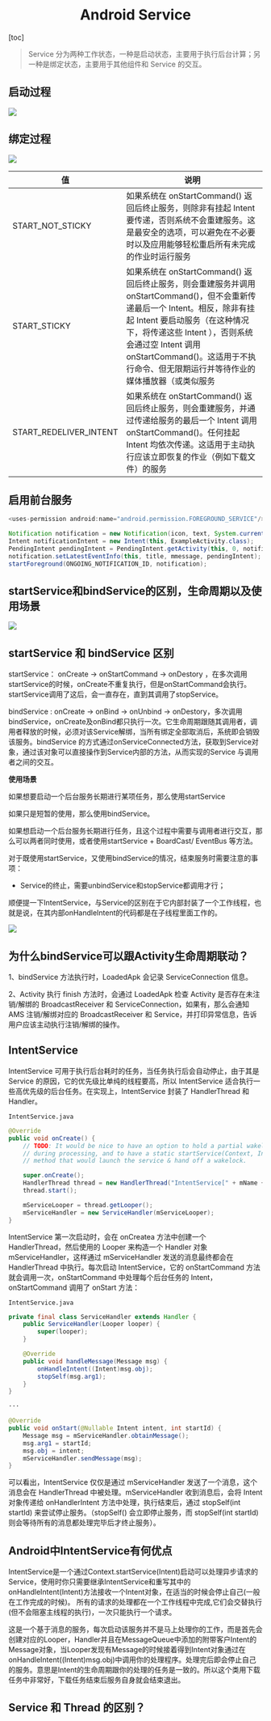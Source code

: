 <h1 align="center">Android Service</h1>

[toc]

> Service 分为两种工作状态，一种是启动状态，主要用于执行后台计算；另一种是绑定状态，主要用于其他组件和 Service 的交互。

## 启动过程

![](http://gityuan.com/images/android-service/am/Seq_start_service.png)

## 绑定过程

![](http://gityuan.com/images/ams/bind_service.jpg)

| 值                     | 说明                                                         |
| ---------------------- | ------------------------------------------------------------ |
| START_NOT_STICKY       | 如果系统在 onStartCommand() 返回后终止服务，则除非有挂起 Intent 要传递，否则系统不会重建服务。这是最安全的选项，可以避免在不必要时以及应用能够轻松重启所有未完成的作业时运行服务 |
| START_STICKY           | 如果系统在 onStartCommand() 返回后终止服务，则会重建服务并调用 onStartCommand()，但不会重新传递最后一个 Intent。相反，除非有挂起 Intent 要启动服务（在这种情况下，将传递这些 Intent ），否则系统会通过空 Intent 调用 onStartCommand()。这适用于不执行命令、但无限期运行并等待作业的媒体播放器（或类似服务 |
| START_REDELIVER_INTENT | 如果系统在 onStartCommand() 返回后终止服务，则会重建服务，并通过传递给服务的最后一个 Intent 调用 onStartCommand()。任何挂起 Intent 均依次传递。这适用于主动执行应该立即恢复的作业（例如下载文件）的服务 |

## 启用前台服务

```java
<uses-permission android:name="android.permission.FOREGROUND_SERVICE"/>
```

```java
Notification notification = new Notification(icon, text, System.currentTimeMillis());
Intent notificationIntent = new Intent(this, ExampleActivity.class);
PendingIntent pendingIntent = PendingIntent.getActivity(this, 0, notificationIntent, 0);
notification.setLatestEventInfo(this, title, mmessage, pendingIntent);
startForeground(ONGOING_NOTIFICATION_ID, notification);
```

## startService和bindService的区别，生命周期以及使用场景

![](../media/15886485628105.jpg)

## **startService 和 bindService 区别**

startService： onCreate -> onStartCommand -> onDestory ，在多次调用startService的时候，onCreate不重复执行，但是onStartCommand会执行。startService调用了这后，会一直存在，直到其调用了stopService。

bindService : onCreate -> onBind -> onUnbind -> onDestory，多次调用bindService，onCreate及onBind都只执行一次。它生命周期跟随其调用者，调用者释放的时候，必须对该Service解绑，当所有绑定全部取消后，系统即会销毁该服务。bindService 的方式通过onServiceConnected方法，获取到Service对象，通过该对象可以直接操作到Service内部的方法，从而实现的Service 与调用者之间的交互。

**使用场景**

如果想要启动一个后台服务长期进行某项任务，那么使用startService

如果只是短暂的使用，那么使用bindService。

如果想启动一个后台服务长期进行任务，且这个过程中需要与调用者进行交互，那么可以两者同时使用，或者使用startService + BoardCast/ EventBus 等方法。

对于既使用startService，又使用bindService的情况，结束服务时需要注意的事项：

- Service的终止，需要unbindService和stopService都调用才行；

顺便提一下IntentService，与Service的区别在于它内部封装了一个工作线程，也就是说，在其内部onHandleIntent的代码都是在子线程里面工作的。

![](../media/15886485794092.jpg)

## 为什么bindService可以跟Activity生命周期联动？

1、bindService 方法执行时，LoadedApk 会记录 ServiceConnection 信息。

2、Activity 执行 finish 方法时，会通过 LoadedApk 检查 Activity 是否存在未注销/解绑的 BroadcastReceiver 和 ServiceConnection，如果有，那么会通知 AMS 注销/解绑对应的 BroadcastReceiver 和 Service，并打印异常信息，告诉用户应该主动执行注销/解绑的操作。

## IntentService

IntentService 可用于执行后台耗时的任务，当任务执行后会自动停止，由于其是 Service 的原因，它的优先级比单纯的线程要高，所以 IntentService 适合执行一些高优先级的后台任务。在实现上，IntentService 封装了 HandlerThread 和 Handler。

``IntentService.java``

```java
@Override
public void onCreate() {
    // TODO: It would be nice to have an option to hold a partial wakelock
    // during processing, and to have a static startService(Context, Intent)
    // method that would launch the service & hand off a wakelock.

    super.onCreate();
    HandlerThread thread = new HandlerThread("IntentService[" + mName + "]");
    thread.start();

    mServiceLooper = thread.getLooper();
    mServiceHandler = new ServiceHandler(mServiceLooper);
}
```

IntentService 第一次启动时，会在 onCreatea 方法中创建一个 HandlerThread，然后使用的 Looper 来构造一个 Handler 对象 mServiceHandler，这样通过 mServiceHandler 发送的消息最终都会在 HandlerThread 中执行。每次启动 IntentService，它的 onStartCommand 方法就会调用一次，onStartCommand 中处理每个后台任务的 Intent，onStartCommand 调用了 onStart 方法：

``IntentService.java``

```java
private final class ServiceHandler extends Handler {
    public ServiceHandler(Looper looper) {
        super(looper);
    }

    @Override
    public void handleMessage(Message msg) {
        onHandleIntent((Intent)msg.obj);
        stopSelf(msg.arg1);
    }
}

···

@Override
public void onStart(@Nullable Intent intent, int startId) {
    Message msg = mServiceHandler.obtainMessage();
    msg.arg1 = startId;
    msg.obj = intent;
    mServiceHandler.sendMessage(msg);
}
```

可以看出，IntentService 仅仅是通过 mServiceHandler 发送了一个消息，这个消息会在 HandlerThread 中被处理。mServiceHandler 收到消息后，会将 Intent 对象传递给 onHandlerIntent 方法中处理，执行结束后，通过 stopSelf(int startId) 来尝试停止服务。（stopSelf() 会立即停止服务，而 stopSelf(int startId) 则会等待所有的消息都处理完毕后才终止服务）。

## Android中IntentService有何优点

IntentService是一个通过Context.startService(Intent)启动可以处理异步请求的Service，使用时你只需要继承IntentService和重写其中的onHandleIntent(Intent)方法接收一个Intent对象，在适当的时候会停止自己(一般在工作完成的时候)。 所有的请求的处理都在一个工作线程中完成,它们会交替执行(但不会阻塞主线程的执行)，一次只能执行一个请求。

这是一个基于消息的服务，每次启动该服务并不是马上处理你的工作，而是首先会创建对应的Looper，Handler并且在MessageQueue中添加的附带客户Intent的Message对象，当Looper发现有Message的时候接着得到Intent对象通过在onHandleIntent((Intent)msg.obj)中调用你的处理程序。处理完后即会停止自己的服务。意思是Intent的生命周期跟你的处理的任务是一致的。所以这个类用下载任务中非常好，下载任务结束后服务自身就会结束退出。

## Service 和 Thread 的区别？

